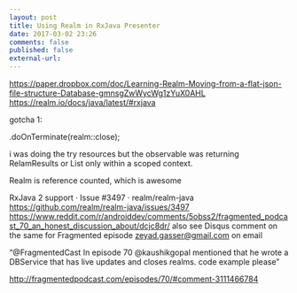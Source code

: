 ```yaml
---
layout: post
title: Using Realm in RxJava Presenter
date: 2017-03-02 23:26
comments: false
published: false
external-url: 
---
```



https://paper.dropbox.com/doc/Learning-Realm-Moving-from-a-flat-json-file-structure-Database-gmnsgZwWycWg1zYuX0AHL
https://realm.io/docs/java/latest/#rxjava

gotcha 1:

.doOnTerminate(realm::close);

i was doing the try resources but the observable was returning RelamResults or List only within a scoped context. 

Realm is reference counted, which is awesome

RxJava 2 support · Issue #3497 · realm/realm-java
https://github.com/realm/realm-java/issues/3497
https://www.reddit.com/r/androiddev/comments/5obss2/fragmented_podcast_70_an_honest_discussion_about/dcjc8dr/
also see Disqus comment on the same for Fragmented episode
zeyad.gasser@gmail.com on email

“@FragmentedCast In episode 70 @kaushikgopal mentioned that he wrote a DBService that has live updates and closes realms. code example please”

http://fragmentedpodcast.com/episodes/70/#comment-3111466784
